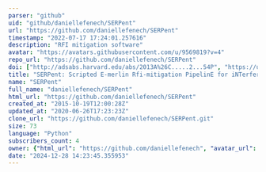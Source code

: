 ```yaml
---
parser: "github"
uid: "github/daniellefenech/SERPent"
url: "https://github.com/daniellefenech/SERPent"
timestamp: "2022-07-17 17:24:01.257616"
description: "RFI mitigation software"
avatar: "https://avatars.githubusercontent.com/u/9569819?v=4"
repo_url: "https://github.com/daniellefenech/SERPent"
doi: ["http://adsabs.harvard.edu/abs/2013A%26C.....2...54P", "https://ui.adsabs.harvard.edu/abs/2013ascl.soft12001P/abstract"]
title: "SERPent: Scripted E-merlin Rfi-mitigation PipelinE for iNTerferometry"
name: "SERPent"
full_name: "daniellefenech/SERPent"
html_url: "https://github.com/daniellefenech/SERPent"
created_at: "2015-10-19T12:00:28Z"
updated_at: "2020-06-26T17:23:23Z"
clone_url: "https://github.com/daniellefenech/SERPent.git"
size: 73
language: "Python"
subscribers_count: 4
owner: {"html_url": "https://github.com/daniellefenech", "avatar_url": "https://avatars.githubusercontent.com/u/9569819?v=4", "login": "daniellefenech", "type": "User"}
date: "2024-12-28 14:23:45.355953"
---
```

